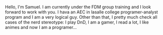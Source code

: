 Hello, 
I'm Samuel. I am currently under the FDM group training and I look forward to work with you. I hava an AEC in lasalle college programer-analyst program and I am a very logical guy. Other than that, I pretty much check all cases of the nerd stereotype: I play DnD, I am a gamer, I read a lot, I like animes and now I am a programer... 
